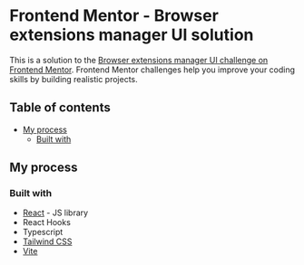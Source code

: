 # Frontend Mentor - Browser extensions manager UI solution

This is a solution to the [Browser extensions manager UI challenge on Frontend Mentor](https://www.frontendmentor.io/challenges/browser-extension-manager-ui-yNZnOfsMAp). Frontend Mentor challenges help you improve your coding skills by building realistic projects.

## Table of contents

- [My process](#my-process)
  - [Built with](#built-with)

## My process

### Built with

- [React](https://reactjs.org/) - JS library
- React Hooks
- Typescript
- [Tailwind CSS](https://tailwindcss.com/)
- [Vite](https://vite.dev/)
